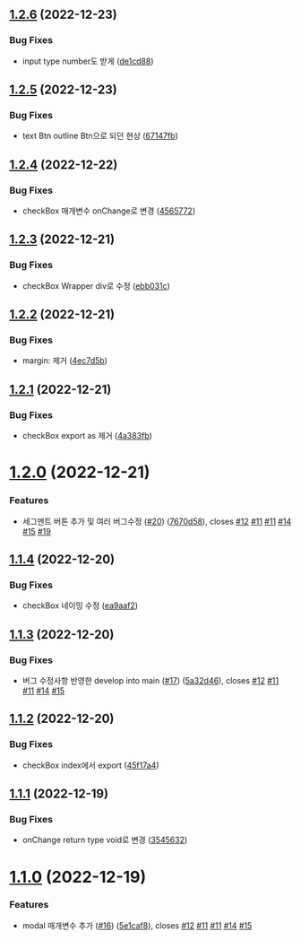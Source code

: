 ## [1.2.6](https://github.com/team-aliens/design-system/compare/v1.2.5...v1.2.6) (2022-12-23)


### Bug Fixes

* input type number도 받게 ([de1cd88](https://github.com/team-aliens/design-system/commit/de1cd88932114d2c150ae34afa344e22a9f33471))

## [1.2.5](https://github.com/team-aliens/design-system/compare/v1.2.4...v1.2.5) (2022-12-23)


### Bug Fixes

* text Btn outline Btn으로 되던 현상 ([67147fb](https://github.com/team-aliens/design-system/commit/67147fbfa44479a19f3fc25278d4303971981608))

## [1.2.4](https://github.com/team-aliens/design-system/compare/v1.2.3...v1.2.4) (2022-12-22)


### Bug Fixes

* checkBox 매개변수 onChange로 변경 ([4565772](https://github.com/team-aliens/design-system/commit/4565772f2516dc7aa7eb11103f5f180a04ea5b25))

## [1.2.3](https://github.com/team-aliens/design-system/compare/v1.2.2...v1.2.3) (2022-12-21)


### Bug Fixes

* checkBox Wrapper div로 수정 ([ebb031c](https://github.com/team-aliens/design-system/commit/ebb031c8c59bf181a4ada86c4772a13c5d455762))

## [1.2.2](https://github.com/team-aliens/design-system/compare/v1.2.1...v1.2.2) (2022-12-21)


### Bug Fixes

* margin: 제거 ([4ec7d5b](https://github.com/team-aliens/design-system/commit/4ec7d5b6285b08dd353eb308de2c13753ee29cb0))

## [1.2.1](https://github.com/team-aliens/design-system/compare/v1.2.0...v1.2.1) (2022-12-21)


### Bug Fixes

* checkBox export as 제거 ([4a383fb](https://github.com/team-aliens/design-system/commit/4a383fbd4635e954404aebfa07029bc7ae1fb7f8))

# [1.2.0](https://github.com/team-aliens/design-system/compare/v1.1.4...v1.2.0) (2022-12-21)


### Features

* 세그멘트 버튼 추가 및 여러 버그수정 ([#20](https://github.com/team-aliens/design-system/issues/20)) ([7670d58](https://github.com/team-aliens/design-system/commit/7670d589f80c9976691bb690c17bb90d09f096ef)), closes [#12](https://github.com/team-aliens/design-system/issues/12) [#11](https://github.com/team-aliens/design-system/issues/11) [#11](https://github.com/team-aliens/design-system/issues/11) [#14](https://github.com/team-aliens/design-system/issues/14) [#15](https://github.com/team-aliens/design-system/issues/15) [#19](https://github.com/team-aliens/design-system/issues/19)

## [1.1.4](https://github.com/team-aliens/design-system/compare/v1.1.3...v1.1.4) (2022-12-20)


### Bug Fixes

* checkBox 네이밍 수정 ([ea9aaf2](https://github.com/team-aliens/design-system/commit/ea9aaf2e73b0b23fa5daf8d328a1f1e2df55b492))

## [1.1.3](https://github.com/team-aliens/design-system/compare/v1.1.2...v1.1.3) (2022-12-20)


### Bug Fixes

* 버그 수정사항 반영한 develop into main ([#17](https://github.com/team-aliens/design-system/issues/17)) ([5a32d46](https://github.com/team-aliens/design-system/commit/5a32d468775805cbbdbce58c75aa20d342c7b7c5)), closes [#12](https://github.com/team-aliens/design-system/issues/12) [#11](https://github.com/team-aliens/design-system/issues/11) [#11](https://github.com/team-aliens/design-system/issues/11) [#14](https://github.com/team-aliens/design-system/issues/14) [#15](https://github.com/team-aliens/design-system/issues/15)

## [1.1.2](https://github.com/team-aliens/design-system/compare/v1.1.1...v1.1.2) (2022-12-20)


### Bug Fixes

* checkBox index에서 export ([45f17a4](https://github.com/team-aliens/design-system/commit/45f17a47df11e14293fbf40235b1d2895b3a3e7e))

## [1.1.1](https://github.com/team-aliens/design-system/compare/v1.1.0...v1.1.1) (2022-12-19)


### Bug Fixes

* onChange return type void로 변경 ([3545632](https://github.com/team-aliens/design-system/commit/3545632d2cceabd64feeb306ee6f53646943adb7))

# [1.1.0](https://github.com/team-aliens/design-system/compare/v1.0.2...v1.1.0) (2022-12-19)


### Features

* modal 매개변수 추가 ([#16](https://github.com/team-aliens/design-system/issues/16)) ([5e1caf8](https://github.com/team-aliens/design-system/commit/5e1caf8eb5f999b498ddf9c450a9bc1243ec9a0e)), closes [#12](https://github.com/team-aliens/design-system/issues/12) [#11](https://github.com/team-aliens/design-system/issues/11) [#11](https://github.com/team-aliens/design-system/issues/11) [#14](https://github.com/team-aliens/design-system/issues/14) [#15](https://github.com/team-aliens/design-system/issues/15)
